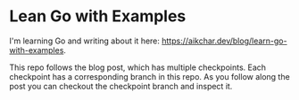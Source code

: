 # Lean Go with Examples

I'm learning Go and writing about it here: https://aikchar.dev/blog/learn-go-with-examples.

This repo follows the blog post, which has multiple checkpoints. Each
checkpoint has a corresponding branch in this repo. As you follow along the
post you can checkout the checkpoint branch and inspect it.
